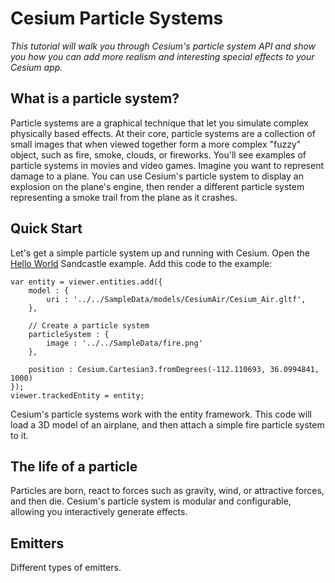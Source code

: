 # Cesium Particle Systems

*This tutorial will walk you through Cesium's particle system API and show you how you can add more realism and interesting special effects to your Cesium app.*

## What is a particle system?

Particle systems are a graphical technique that let you simulate complex physically based effects.  At their core, particle systems are a collection of small images that when viewed together form a more complex "fuzzy" object, such as fire, smoke, clouds, or fireworks.  You'll see examples of particle systems in movies and video games.  Imagine you want to represent damage to a plane.  You can use Cesium's particle system to display an explosion on the plane's engine, then render a different particle system representing a smoke trail from the plane as it crashes.

## Quick Start

Let's get a simple particle system up and running with Cesium.  Open the [Hello World](https://cesiumjs.org/Cesium/Apps/Sandcastle/index.html?src=Hello%20World.html) Sandcastle example.  Add this code to the example:

```
var entity = viewer.entities.add({
    model : {
        uri : '../../SampleData/models/CesiumAir/Cesium_Air.gltf',
    },

    // Create a particle system
    particleSystem : {
        image : '../../SampleData/fire.png'
    },

    position : Cesium.Cartesian3.fromDegrees(-112.110693, 36.0994841, 1000)
});
viewer.trackedEntity = entity;
```

Cesium's particle systems work with the entity framework.  This code will load a 3D model of an airplane, and then attach a simple fire particle system to it.


## The life of a particle

Particles are born, react to forces such as gravity, wind, or attractive forces, and then die.  Cesium's particle system is modular and configurable, allowing you interactively generate effects.

## Emitters

Different types of emitters.


